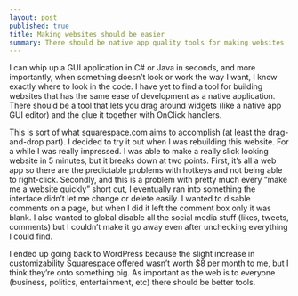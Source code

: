 ```yaml
---
layout: post
published: true
title: Making websites should be easier
summary: There should be native app quality tools for making websites
---
```


I can whip up a GUI application in C# or Java in seconds, and more importantly, when something doesn’t look or work the way I want, I know exactly where to look in the code.  I have yet to find a tool for building websites that has the same ease of development as a native application.  There should be a tool that lets you drag around widgets (like a native app GUI editor) and the glue it together with OnClick handlers.

This is sort of what squarespace.com aims to accomplish (at least the drag-and-drop part).  I decided to try it out when I was rebuilding this website.  For a while I was really impressed.  I was able to make a really slick looking website in 5 minutes, but it breaks down at two points.  First, it’s all a web app so there are the predictable problems with hotkeys and not being able to right-click.  Secondly, and this is a problem with pretty much every “make me a website quickly” short cut, I eventually ran into something the interface didn’t let me change or delete easily.  I wanted to disable comments on a page, but when I did it left the comment box only it was blank.  I also wanted to global disable all the social media stuff (likes, tweets, comments) but I couldn’t make it go away even after unchecking everything I could find.

I ended up going back to WordPress because the slight increase in customizability Squarespace offered wasn’t worth $8 per month to me, but I think they’re onto something big.  As important as the web is to everyone (business, politics, entertainment, etc) there should be better tools.
